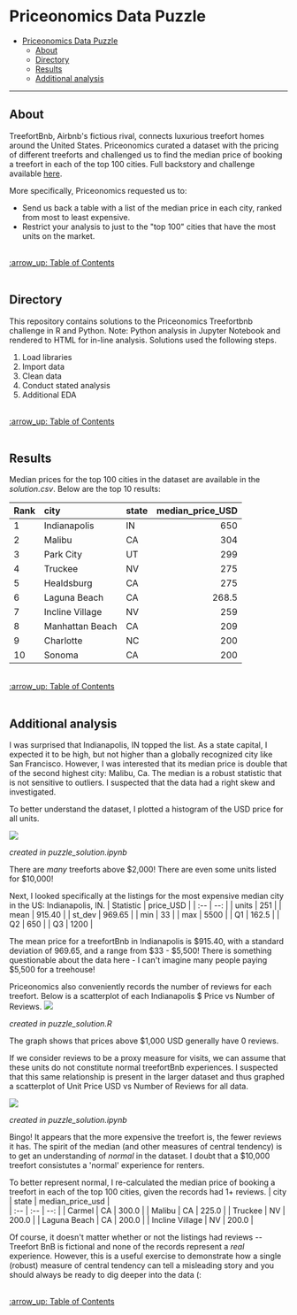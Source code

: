 # Priceonomics Data Puzzle
- [Priceonomics Data Puzzle](#priceonomics-data-puzzle)
  - [About](#about)
  - [Directory](#directory)
  - [Results](#results)
  - [Additional analysis](#additional-analysis)

---

## About
TreefortBnb, Airbnb's fictious rival, connects luxurious treefort homes around the United States. Priceonomics curated a dataset with the pricing of different treeforts and challenged us to find the median price of booking a treefort in each of the top 100 cities. Full backstory and challenge available [here](https://priceonomics.com/the-priceonomics-data-puzzle-treefortbnb/).

More specifically, Priceonomics requested us to:
- Send us back a table with a list of the median price in each city, ranked from most to least expensive.
- Restrict your analysis to just to the "top 100" cities that have the most units on the market.

<br>
<a href = "#priceonomics-data-puzzle"> :arrow_up: Table of Contents </a>
<br>
<br>

## Directory
This repository contains solutions to the Priceonomics Treefortbnb challenge in R and Python. Note: Python analysis in Jupyter Notebook and rendered to HTML for in-line analysis.
Solutions used the following steps.
1. Load libraries
2. Import data
3. Clean data
4. Conduct stated analysis
5. Additional EDA


<br>
<a href = "#priceonomics-data-puzzle"> :arrow_up: Table of Contents </a>
<br>
<br>

## Results
Median prices for the top 100 cities in the dataset are available in the *solution.csv*. 
Below are the top 10 results:

| Rank | city | state | median_price_USD
| :-- | :-- | :-- | --:
1 | Indianapolis | IN | 650
2 | Malibu | CA | 304
3 | Park City | UT | 299
4 | Truckee | NV | 275
5 | Healdsburg | CA | 275
6 | Laguna Beach | CA | 268.5
7 | Incline Village | NV | 259
8 | Manhattan Beach | CA | 209
9 | Charlotte | NC | 200
10 | Sonoma | CA | 200

<br>
<a href = "#priceonomics-data-puzzle"> :arrow_up: Table of Contents </a>
<br>
<br>


## Additional analysis
I was surprised that Indianapolis, IN topped the list. As a state capital, I expected it to be high, but not higher than a globally recognized city like San Francisco. However, I was interested that its median price is double that of the second highest city: Malibu, Ca. The median is a robust statistic that is not sensitive to outliers. I suspected that the data had a right skew and investigated.

To better understand the dataset, I plotted a histogram of the USD price for all units.

![](https://user-images.githubusercontent.com/50056791/87379074-3c663280-c544-11ea-9fce-fe0c8c77b46a.png)

*created in puzzle_solution.ipynb*

There are _many_ treeforts above $2,000! There are even some units listed for $10,000!

Next, I looked specifically at the listings for the most expensive median city in the US: Indianapolis, IN.
| Statistic | price_USD |
| :--       | --: |
| units   |  251   |
| mean   |  915.40 |
| st_dev | 969.65 |
| min | 33 |
| max | 5500 |
| Q1 | 162.5 |
| Q2 | 650 |
| Q3 | 1200 |

The mean price for a treefortBnb in Indianapolis is $915.40, with a standard deviation of 969.65, and a range from $33 - $5,500! There is something questionable about the data here - I can't imagine many people paying $5,500 for a treehouse!

Priceonomics also conveniently records the number of reviews for each treefort. Below is a scatterplot of each Indianapolis $ Price vs Number of Reviews.
![](https://user-images.githubusercontent.com/50056791/86996325-334e1d80-c160-11ea-851d-f29417e14f4d.png)

*created in puzzle_solution.R*

The graph shows that prices above $1,000 USD generally have 0 reviews.


If we consider reviews to be a proxy measure for visits, we can assume that these units do not constitute normal treefortBnb experiences. I suspected that this same relationship is present in the larger dataset and thus graphed a scatterplot of Unit Price USD vs Number of Reviews for all data.

![](https://user-images.githubusercontent.com/50056791/87259605-59760500-c461-11ea-8c22-59cd2c4e2248.png)

*created in puzzle_solution.ipynb*

Bingo! It appears that the more expensive the treefort is, the fewer reviews it has. The spirit of the median (and other measures of central tendency) is to get an understanding of _normal_ in the dataset. I doubt that a $10,000 treefort consistutes a 'normal' experience for renters.

To better represent normal, I re-calculated the median price of booking a treefort in each of the top 100 cities, given the records had 1+ reviews.
| city |	state | median_price_usd |	
| :-- | :-- | --: |
| Carmel |	CA |	300.0 |
| Malibu |	CA |	225.0 |
| Truckee |	NV |	200.0 |
| Laguna Beach |	CA |	200.0 |
| Incline Village |	NV |	200.0 |


Of course, it doesn't matter whether or not the listings had reviews --Treefort BnB is fictional and none of the records represent a _real_ experience. However, this is a useful exercise to demonstrate how a single (robust) measure of central tendency can tell a misleading story and you should always be ready to dig deeper into the data (:

<br>
<a href = "#priceonomics-data-puzzle"> :arrow_up: Table of Contents </a>
<br>
<br>